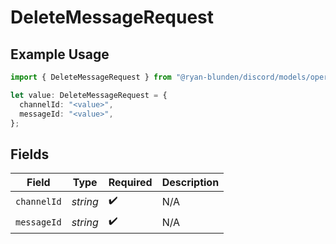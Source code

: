 # DeleteMessageRequest

## Example Usage

```typescript
import { DeleteMessageRequest } from "@ryan-blunden/discord/models/operations";

let value: DeleteMessageRequest = {
  channelId: "<value>",
  messageId: "<value>",
};
```

## Fields

| Field              | Type               | Required           | Description        |
| ------------------ | ------------------ | ------------------ | ------------------ |
| `channelId`        | *string*           | :heavy_check_mark: | N/A                |
| `messageId`        | *string*           | :heavy_check_mark: | N/A                |